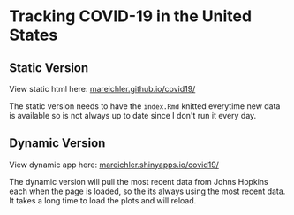 # Tracking COVID-19 in the United States

## Static Version

View static html here: [mareichler.github.io/covid19/](https://mareichler.github.io/covid19/)  

The static version needs to have the `index.Rmd` knitted everytime new data is available so is not always up to date since I don't run it every day.  


## Dynamic Version 

View dynamic app here: [mareichler.shinyapps.io/covid19/](https://mareichler.shinyapps.io/covid19/)

The dynamic version will pull the most recent data from Johns Hopkins each when the page is loaded, so the its always using the most recent data.  It takes a long time to load the plots and will reload.  